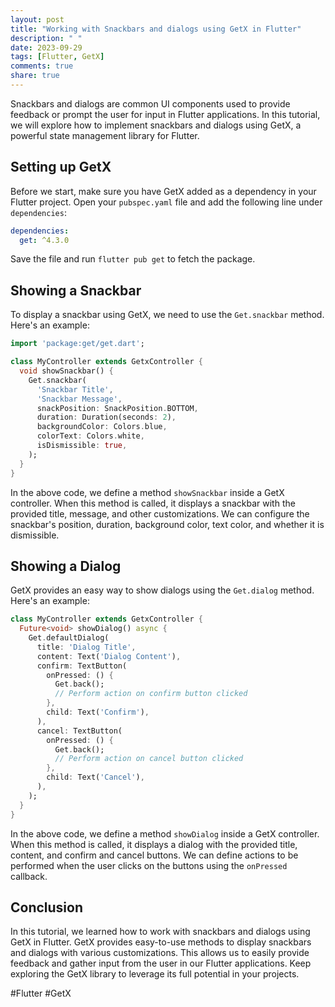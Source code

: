 ```yaml
---
layout: post
title: "Working with Snackbars and dialogs using GetX in Flutter"
description: " "
date: 2023-09-29
tags: [Flutter, GetX]
comments: true
share: true
---
```


Snackbars and dialogs are common UI components used to provide feedback or prompt the user for input in Flutter applications. In this tutorial, we will explore how to implement snackbars and dialogs using GetX, a powerful state management library for Flutter.

## Setting up GetX

Before we start, make sure you have GetX added as a dependency in your Flutter project. Open your `pubspec.yaml` file and add the following line under `dependencies`:

```yaml
dependencies:
  get: ^4.3.0
```

Save the file and run `flutter pub get` to fetch the package.

## Showing a Snackbar

To display a snackbar using GetX, we need to use the `Get.snackbar` method. Here's an example:

```dart
import 'package:get/get.dart';

class MyController extends GetxController {
  void showSnackbar() {
    Get.snackbar(
      'Snackbar Title',
      'Snackbar Message',
      snackPosition: SnackPosition.BOTTOM,
      duration: Duration(seconds: 2),
      backgroundColor: Colors.blue,
      colorText: Colors.white,
      isDismissible: true,
    );
  }
}
```

In the above code, we define a method `showSnackbar` inside a GetX controller. When this method is called, it displays a snackbar with the provided title, message, and other customizations. We can configure the snackbar's position, duration, background color, text color, and whether it is dismissible.

## Showing a Dialog

GetX provides an easy way to show dialogs using the `Get.dialog` method. Here's an example:

```dart
class MyController extends GetxController {
  Future<void> showDialog() async {
    Get.defaultDialog(
      title: 'Dialog Title',
      content: Text('Dialog Content'),
      confirm: TextButton(
        onPressed: () {
          Get.back();
          // Perform action on confirm button clicked
        },
        child: Text('Confirm'),
      ),
      cancel: TextButton(
        onPressed: () {
          Get.back();
          // Perform action on cancel button clicked
        },
        child: Text('Cancel'),
      ),
    );
  }
}
```

In the above code, we define a method `showDialog` inside a GetX controller. When this method is called, it displays a dialog with the provided title, content, and confirm and cancel buttons. We can define actions to be performed when the user clicks on the buttons using the `onPressed` callback.

## Conclusion

In this tutorial, we learned how to work with snackbars and dialogs using GetX in Flutter. GetX provides easy-to-use methods to display snackbars and dialogs with various customizations. This allows us to easily provide feedback and gather input from the user in our Flutter applications. Keep exploring the GetX library to leverage its full potential in your projects.

#Flutter #GetX